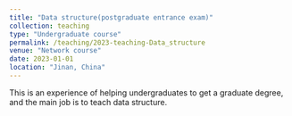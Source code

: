 ```yaml
---
title: "Data structure(postgraduate entrance exam)"
collection: teaching
type: "Undergraduate course"
permalink: /teaching/2023-teaching-Data_structure
venue: "Network course"
date: 2023-01-01
location: "Jinan, China"
---
```


This is an experience of helping undergraduates to get a graduate degree, and the main job is to teach data structure.


